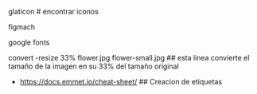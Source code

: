 
glaticon  # encontrar iconos

figmach

google fonts


convert -resize 33% flower.jpg flower-small.jpg  ## esta linea convierte el tamaño de la imagen en su 33% del tamaño original 


- https://docs.emmet.io/cheat-sheet/  ## Creacion de etiquetas